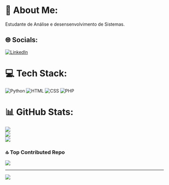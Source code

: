 # 💫 About Me:
Estudante de Análise e desensenvolvimento de Sistemas.<br>


## 🌐 Socials:
[![LinkedIn](https://img.shields.io/badge/LinkedIn-%230077B5.svg?logo=linkedin&logoColor=white)](https://linkedin.com/in/https://www.linkedin.com/in/bruno-correia-461a76233/) 

# 💻 Tech Stack:
![Python](https://img.shields.io/badge/python-3670A0?style=for-the-badge&logo=python&logoColor=ffdd54)
![HTML](https://img.shields.io/badge/HTML-E34F26?style=for-the-badge&logo=html5&logoColor=ffffff)
![CSS](https://img.shields.io/badge/CSS-1572B6?style=for-the-badge&logo=css3&logoColor=ffffff)
![PHP](https://img.shields.io/badge/PHP-777BB4?style=for-the-badge&logo=php&logoColor=ffffff)

# 📊 GitHub Stats:
![](https://github-readme-stats.vercel.app/api?username=brunocorreia7&theme=tokyonight&hide_border=false&include_all_commits=false&count_private=false)<br/>
![](https://github-readme-streak-stats.herokuapp.com/?user=brunocorreia7&theme=tokyonight&hide_border=false)<br/>
![](https://github-readme-stats.vercel.app/api/top-langs/?username=brunocorreia7&theme=tokyonight&hide_border=false&include_all_commits=false&count_private=false&layout=compact)

### 🔝 Top Contributed Repo
![](https://github-contributor-stats.vercel.app/api?username=brunocorreia7&limit=5&theme=nord&combine_all_yearly_contributions=true)

---
[![](https://visitcount.itsvg.in/api?id=brunocorreia7&icon=0&color=1)](https://visitcount.itsvg.in)

<!-- Proudly created with GPRM ( https://gprm.itsvg.in ) -->
